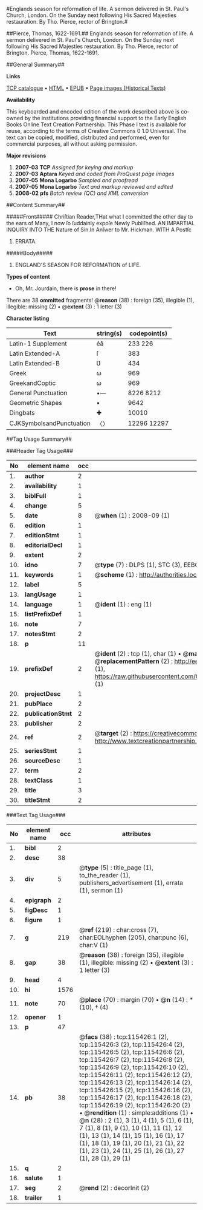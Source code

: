 #Englands season for reformation of life. A sermon delivered in St. Paul's Church, London. On the Sunday next following His Sacred Majesties restauration. By Tho. Pierce, rector of Brington.#

##Pierce, Thomas, 1622-1691.##
Englands season for reformation of life. A sermon delivered in St. Paul's Church, London. On the Sunday next following His Sacred Majesties restauration. By Tho. Pierce, rector of Brington.
Pierce, Thomas, 1622-1691.

##General Summary##

**Links**

[TCP catalogue](http://www.ota.ox.ac.uk/tcp/)  • 
[HTML](http://tei.it.ox.ac.uk/tcp/Texts-HTML/free/A90/A90689.html)  • 
[EPUB](http://tei.it.ox.ac.uk/tcp/Texts-EPUB/free/A90/A90689.epub) • 
[Page images (Historical Texts)](https://data.historicaltexts.jisc.ac.uk/view?pubId=eebo-99863236e&pageId=eebo-99863236e-115426-1)

**Availability**

This keyboarded and encoded edition of the
	       work described above is co-owned by the institutions
	       providing financial support to the Early English Books
	       Online Text Creation Partnership. This Phase I text is
	       available for reuse, according to the terms of Creative
	       Commons 0 1.0 Universal. The text can be copied,
	       modified, distributed and performed, even for
	       commercial purposes, all without asking permission.

**Major revisions**

1. __2007-03__ __TCP__ *Assigned for keying and markup*
1. __2007-03__ __Aptara__ *Keyed and coded from ProQuest page images*
1. __2007-05__ __Mona Logarbo__ *Sampled and proofread*
1. __2007-05__ __Mona Logarbo__ *Text and markup reviewed and edited*
1. __2008-02__ __pfs__ *Batch review (QC) and XML conversion*

##Content Summary##

#####Front#####
Chriſtian Reader,THat what I committed the other
day to the ears of Many, I now
ſo ſuddainly expoſe Newly Publiſhed.
AN
IMPARTIAL INQUIRY
INTO THE
Nature of Sin.In Anſwer to Mr. Hickman.
WITH
A Postſc
1. ERRATA.

#####Body#####

1. ENGLAND'S SEASON
FOR
REFORMATION
of LIFE.

**Types of content**

  * Oh, Mr. Jourdain, there is **prose** in there!

There are 38 **ommitted** fragments! 
 @__reason__ (38) : foreign (35), illegible (1), illegible: missing (2)  •  @__extent__ (3) : 1 letter (3)

**Character listing**


|Text|string(s)|codepoint(s)|
|---|---|---|
|Latin-1 Supplement|éâ|233 226|
|Latin Extended-A|ſ|383|
|Latin Extended-B|Ʋ|434|
|Greek|ω|969|
|GreekandCoptic|ω|969|
|General Punctuation|•—|8226 8212|
|Geometric Shapes|▪|9642|
|Dingbats|✚|10010|
|CJKSymbolsandPunctuation|〈〉|12296 12297|

##Tag Usage Summary##

###Header Tag Usage###

|No|element name|occ|attributes|
|---|---|---|---|
|1.|__author__|2||
|2.|__availability__|1||
|3.|__biblFull__|1||
|4.|__change__|5||
|5.|__date__|8| @__when__ (1) : 2008-09 (1)|
|6.|__edition__|1||
|7.|__editionStmt__|1||
|8.|__editorialDecl__|1||
|9.|__extent__|2||
|10.|__idno__|7| @__type__ (7) : DLPS (1), STC (3), EEBO-CITATION (1), PROQUEST (1), VID (1)|
|11.|__keywords__|1| @__scheme__ (1) : http://authorities.loc.gov/ (1)|
|12.|__label__|5||
|13.|__langUsage__|1||
|14.|__language__|1| @__ident__ (1) : eng (1)|
|15.|__listPrefixDef__|1||
|16.|__note__|7||
|17.|__notesStmt__|2||
|18.|__p__|11||
|19.|__prefixDef__|2| @__ident__ (2) : tcp (1), char (1)  •  @__matchPattern__ (2) : ([0-9\-]+):([0-9IVX]+) (1), (.+) (1)  •  @__replacementPattern__ (2) : http://eebo.chadwyck.com/downloadtiff?vid=$1&page=$2 (1), https://raw.githubusercontent.com/textcreationpartnership/Texts/master/tcpchars.xml#$1 (1)|
|20.|__projectDesc__|1||
|21.|__pubPlace__|2||
|22.|__publicationStmt__|2||
|23.|__publisher__|2||
|24.|__ref__|2| @__target__ (2) : https://creativecommons.org/publicdomain/zero/1.0/ (1), http://www.textcreationpartnership.org/docs/. (1)|
|25.|__seriesStmt__|1||
|26.|__sourceDesc__|1||
|27.|__term__|2||
|28.|__textClass__|1||
|29.|__title__|3||
|30.|__titleStmt__|2||


###Text Tag Usage###

|No|element name|occ|attributes|
|---|---|---|---|
|1.|__bibl__|2||
|2.|__desc__|38||
|3.|__div__|5| @__type__ (5) : title_page (1), to_the_reader (1), publishers_advertisement (1), errata (1), sermon (1)|
|4.|__epigraph__|2||
|5.|__figDesc__|1||
|6.|__figure__|1||
|7.|__g__|219| @__ref__ (219) : char:cross (7), char:EOLhyphen (205), char:punc (6), char:V (1)|
|8.|__gap__|38| @__reason__ (38) : foreign (35), illegible (1), illegible: missing (2)  •  @__extent__ (3) : 1 letter (3)|
|9.|__head__|4||
|10.|__hi__|1576||
|11.|__note__|70| @__place__ (70) : margin (70)  •  @__n__ (14) : * (10), † (4)|
|12.|__opener__|1||
|13.|__p__|47||
|14.|__pb__|38| @__facs__ (38) : tcp:115426:1 (2), tcp:115426:3 (2), tcp:115426:4 (2), tcp:115426:5 (2), tcp:115426:6 (2), tcp:115426:7 (2), tcp:115426:8 (2), tcp:115426:9 (2), tcp:115426:10 (2), tcp:115426:11 (2), tcp:115426:12 (2), tcp:115426:13 (2), tcp:115426:14 (2), tcp:115426:15 (2), tcp:115426:16 (2), tcp:115426:17 (2), tcp:115426:18 (2), tcp:115426:19 (2), tcp:115426:20 (2)  •  @__rendition__ (1) : simple:additions (1)  •  @__n__ (28) : 2 (1), 3 (1), 4 (1), 5 (1), 6 (1), 7 (1), 8 (1), 9 (1), 10 (1), 11 (1), 12 (1), 13 (1), 14 (1), 15 (1), 16 (1), 17 (1), 18 (1), 19 (1), 20 (1), 21 (1), 22 (1), 23 (1), 24 (1), 25 (1), 26 (1), 27 (1), 28 (1), 29 (1)|
|15.|__q__|2||
|16.|__salute__|1||
|17.|__seg__|2| @__rend__ (2) : decorInit (2)|
|18.|__trailer__|1||
